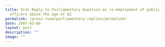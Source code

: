 ```yaml
---
title: Oral Reply to Parliamentary Question on re‑employment of public sector
  officers above the age of 62
permalink: /press-room/parliamentary-replies/permalink/
date: 2007-03-06
layout: post
description: ""
image: ""
---
```

